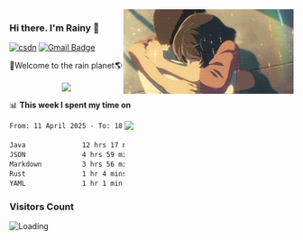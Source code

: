 <img  align='right' height="150" src="https://github.com/LikeRainDay/LikeRainDay/blob/master/pic/img_rain_1.gif?raw=true">



### Hi there. I'm Rainy :lemon:

[![csdn](https://img.shields.io/badge/-csdn-c14438?style=flat-square&logo=c&logoColor=white)](https://blog.csdn.net/qq_15807167)
[![Gmail Badge](https://img.shields.io/badge/-gmail-c14438?style=flat-square&logo=Gmail&logoColor=white&link=mailto:houshuai0816@gmail.com)](mailto:houshuai0816@gmail.com)

🚀Welcome to the rain planet🌎

<center>
<img align='center'  src="https://source.unsplash.com/user/rainyhehe/likes">
</center>

📊 **This week I spent my time on**

<img align='right'   width="300" src="https://github-readme-stats.vercel.app/api?username=LikeRainDay&show_icons=true&title_color=fff&icon_color=79ff97&text_color=9f9f9f&bg_color=151515&count_private=true">

<!--START_SECTION:waka-->

```txt
From: 11 April 2025 - To: 18 April 2025

Java              12 hrs 17 mins  ████████████░░░░░░░░░░░░░   48.34 %
JSON              4 hrs 59 mins   █████░░░░░░░░░░░░░░░░░░░░   19.64 %
Markdown          3 hrs 56 mins   ████░░░░░░░░░░░░░░░░░░░░░   15.51 %
Rust              1 hr 4 mins     █░░░░░░░░░░░░░░░░░░░░░░░░   04.20 %
YAML              1 hr 1 min      █░░░░░░░░░░░░░░░░░░░░░░░░   04.02 %
```

<!--END_SECTION:waka-->

### Visitors Count
<img align="left" src = "https://profile-counter.glitch.me/LikeRainDay/count.svg" alt ="Loading">
